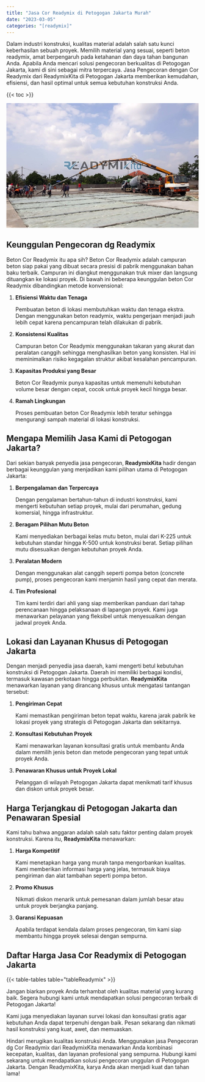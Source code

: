 ```yaml
---
title: "Jasa Cor Readymix di Petogogan Jakarta Murah"
date: "2023-03-05"
categories: "[readymix]"
---
```


Dalam industri konstruksi, kualitas material adalah salah satu kunci keberhasilan sebuah proyek. Memilih material yang sesuai, seperti beton readymix, amat berpengaruh pada ketahanan dan daya tahan bangunan Anda. Apabila Anda mencari solusi pengecoran berkualitas di Petogogan Jakarta, kami di sini sebagai mitra terpercaya. Jasa Pengecoran dengan Cor Readymix dari ReadymixKita di Petogogan Jakarta memberikan kemudahan, efisiensi, dan hasil optimal untuk semua kebutuhan konstruksi Anda.

{{< toc >}}

![Jasa Cor Readymix di Petogogan Jakarta Murah](/images/readymix/cor-readymix-01.jpg)

## Keunggulan Pengecoran dg Readymix

Beton Cor Readymix itu apa sih? Beton Cor Readymix adalah campuran beton siap pakai yang dibuat secara presisi di pabrik menggunakan bahan baku terbaik. Campuran ini diangkut menggunakan truk mixer dan langsung dituangkan ke lokasi proyek. Di bawah ini beberapa keunggulan beton Cor Readymix dibandingkan metode konvensional:

1. **Efisiensi Waktu dan Tenaga**

   Pembuatan beton di lokasi membutuhkan waktu dan tenaga ekstra. Dengan menggunakan beton readymix, waktu pengerjaan menjadi jauh lebih cepat karena pencampuran telah dilakukan di pabrik.

2. **Konsistensi Kualitas**

   Campuran beton Cor Readymix menggunakan takaran yang akurat dan peralatan canggih sehingga menghasilkan beton yang konsisten. Hal ini meminimalkan risiko kegagalan struktur akibat kesalahan pencampuran.

3. **Kapasitas Produksi yang Besar**

   Beton Cor Readymix punya kapasitas untuk memenuhi kebutuhan volume besar dengan cepat, cocok untuk proyek kecil hingga besar.

4. **Ramah Lingkungan**

   Proses pembuatan beton Cor Readymix lebih teratur sehingga mengurangi sampah material di lokasi konstruksi.

## Mengapa Memilih Jasa Kami di Petogogan Jakarta?

Dari sekian banyak penyedia jasa pengecoran, **ReadymixKita** hadir dengan berbagai keunggulan yang menjadikan kami pilihan utama di Petogogan Jakarta:

1. **Berpengalaman dan Terpercaya**

   Dengan pengalaman bertahun-tahun di industri konstruksi, kami mengerti kebutuhan setiap proyek, mulai dari perumahan, gedung komersial, hingga infrastruktur.

2. **Beragam Pilihan Mutu Beton**

   Kami menyediakan berbagai kelas mutu beton, mulai dari K-225 untuk kebutuhan standar hingga K-500 untuk konstruksi berat. Setiap pilihan mutu disesuaikan dengan kebutuhan proyek Anda.

3. **Peralatan Modern**

   Dengan menggunakan alat canggih seperti pompa beton (concrete pump), proses pengecoran kami menjamin hasil yang cepat dan merata.

4. **Tim Profesional**

   Tim kami terdiri dari ahli yang siap memberikan panduan dari tahap perencanaan hingga pelaksanaan di lapangan proyek. Kami juga menawarkan pelayanan yang fleksibel untuk menyesuaikan dengan jadwal proyek Anda.

## Lokasi dan Layanan Khusus di Petogogan Jakarta

Dengan menjadi penyedia jasa daerah, kami mengerti betul kebutuhan konstruksi di Petogogan Jakarta. Daerah ini memiliki berbagai kondisi, termasuk kawasan perkotaan hingga perbukitan. **ReadymixKita** menawarkan layanan yang dirancang khusus untuk mengatasi tantangan tersebut:

1. **Pengiriman Cepat**

   Kami memastikan pengiriman beton tepat waktu, karena jarak pabrik ke lokasi proyek yang strategis di Petogogan Jakarta dan sekitarnya.

2. **Konsultasi Kebutuhan Proyek**

   Kami menawarkan layanan konsultasi gratis untuk membantu Anda dalam memilih jenis beton dan metode pengecoran yang tepat untuk proyek Anda.

3. **Penawaran Khusus untuk Proyek Lokal**

   Pelanggan di wilayah Petogogan Jakarta dapat menikmati tarif khusus dan diskon untuk proyek besar.

## Harga Terjangkau di Petogogan Jakarta dan Penawaran Spesial

Kami tahu bahwa anggaran adalah salah satu faktor penting dalam proyek konstruksi. Karena itu, **ReadymixKita** menawarkan:

1. **Harga Kompetitif**

   Kami menetapkan harga yang murah tanpa mengorbankan kualitas. Kami memberikan informasi harga yang jelas, termasuk biaya pengiriman dan alat tambahan seperti pompa beton.

2. **Promo Khusus**

   Nikmati diskon menarik untuk pemesanan dalam jumlah besar atau untuk proyek berjangka panjang.

3. **Garansi Kepuasan**

   Apabila terdapat kendala dalam proses pengecoran, tim kami siap membantu hingga proyek selesai dengan sempurna.

## Daftar Harga Jasa Cor Readymix di Petogogan Jakarta

{{< table-tables table="tableReadymix" >}}

Jangan biarkan proyek Anda terhambat oleh kualitas material yang kurang baik. Segera hubungi kami untuk mendapatkan solusi pengecoran terbaik di Petogogan Jakarta!

Kami juga menyediakan layanan survei lokasi dan konsultasi gratis agar kebutuhan Anda dapat terpenuhi dengan baik. Pesan sekarang dan nikmati hasil konstruksi yang kuat, awet, dan memuaskan.

Hindari merugikan kualitas konstruksi Anda. Menggunakan jasa Pengecoran dg Cor Readymix dari ReadymixKita menawarkan Anda kombinasi kecepatan, kualitas, dan layanan profesional yang sempurna. Hubungi kami sekarang untuk mendapatkan solusi pengecoran unggulan di Petogogan Jakarta. Dengan ReadymixKita, karya Anda akan menjadi kuat dan tahan lama!